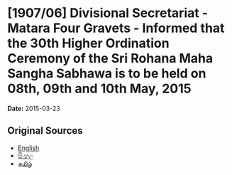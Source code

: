 # [1907/06] Divisional Secretariat - Matara Four Gravets - Informed that the 30th Higher Ordination Ceremony of the Sri Rohana Maha Sangha Sabhawa is to be held on 08th, 09th and 10th May, 2015

**Date:** 2015-03-23

## Original Sources

- [English](https://documents.gov.lk/view/extra-gazettes/2015/3/1907-06_E.pdf)
- [සිංහල](https://documents.gov.lk/view/extra-gazettes/2015/3/1907-06_S.pdf)
- [தமிழ்](https://documents.gov.lk/view/extra-gazettes/2015/3/1907-06_T.pdf)
